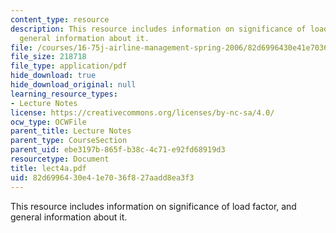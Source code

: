 ```yaml
---
content_type: resource
description: This resource includes information on significance of load factor, and
  general information about it.
file: /courses/16-75j-airline-management-spring-2006/82d6996430e41e7036f827aadd8ea3f3_lect4a.pdf
file_size: 218718
file_type: application/pdf
hide_download: true
hide_download_original: null
learning_resource_types:
- Lecture Notes
license: https://creativecommons.org/licenses/by-nc-sa/4.0/
ocw_type: OCWFile
parent_title: Lecture Notes
parent_type: CourseSection
parent_uid: ebe3197b-865f-b38c-4c71-e92fd68919d3
resourcetype: Document
title: lect4a.pdf
uid: 82d69964-30e4-1e70-36f8-27aadd8ea3f3
---
```

This resource includes information on significance of load factor, and general information about it.